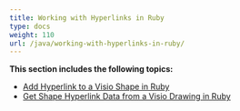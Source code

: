 ```yaml
---
title: Working with Hyperlinks in Ruby
type: docs
weight: 110
url: /java/working-with-hyperlinks-in-ruby/
---
```


**This section includes the following topics:**

- [Add Hyperlink to a Visio Shape in Ruby](/diagram/java/add-hyperlink-to-a-visio-shape-in-ruby/)
- [Get Shape Hyperlink Data from a Visio Drawing in Ruby](/diagram/java/get-shape-hyperlink-data-from-a-visio-drawing-in-ruby/)
